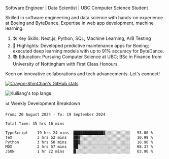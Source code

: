 Software Engineer | Data Scientist | UBC Computer Science Student

Skilled in software engineering and data science with hands-on experience at Boeing and ByteDance. Expertise in web app development, machine learning.

1. 🛠 Key Skills: Next.js, Python, SQL, Machine Learning, A/B Testing
2. 💼 Highlights: Developed predictive maintenance apps for Boeing; executed deep learning models with up to 91% accuracy for ByteDance.
3. 📚 Education: Pursuing Computer Science at UBC; BSc in Finance from University of Nottingham with First Class Honours.

Keen on innovative collaborations and tech advancements. Let's connect!

[![Crayon-ShinChan's GitHub stats](https://github-readme-stats.vercel.app/api?username=mengxi-ream)](https://github.com/anuraghazra/github-readme-stats)

![Kuiliang's top langs](https://github-readme-stats.vercel.app/api/top-langs?username=mengxi-ream&&hide=tex,jupyter%20notebook,mdx,scss)

📊 Weekly Development Breakdown

<!--START_SECTION:waka-->

```txt
From: 20 August 2024 - To: 19 September 2024

Total Time: 35 hrs 16 mins

TypeScript    19 hrs 24 mins  █████████████▓░░░░░░░░░░░   55.00 %
TeX           3 hrs 52 mins   ██▓░░░░░░░░░░░░░░░░░░░░░░   10.99 %
Python        3 hrs 50 mins   ██▓░░░░░░░░░░░░░░░░░░░░░░   10.90 %
MDX           2 hrs 57 mins   ██░░░░░░░░░░░░░░░░░░░░░░░   08.37 %
JSON          1 hr 22 mins    █░░░░░░░░░░░░░░░░░░░░░░░░   03.90 %
```

<!--END_SECTION:waka-->

